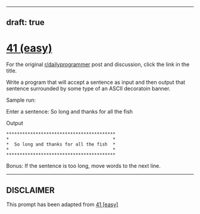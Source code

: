---
draft: true
----

# [41 (easy)](https://www.reddit.com/r/dailyprogrammer/comments/shp28/4192012_challenge_41_easy/)

For the original [r/dailyprogrammer](https://www.reddit.com/r/dailyprogrammer/) post and discussion, click the link in the title.

Write a program that will accept a sentence as input and then output that sentence surrounded by some type of an ASCII decoratoin banner.

Sample run:

Enter a sentence:  So long and thanks for all the fish

Output


```
*****************************************
*                                       *
*  So long and thanks for all the fish  *
*                                       *
*****************************************
```
Bonus:  If the sentence is too long, move words to the next line.


----
## **DISCLAIMER**
This prompt has been adapted from [41 [easy]](https://www.reddit.com/r/dailyprogrammer/comments/shp28/4192012_challenge_41_easy/
)
